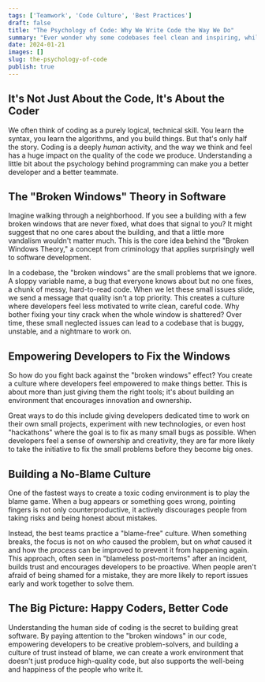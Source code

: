 ```yaml
---
tags: ['Teamwork', 'Code Culture', 'Best Practices']
draft: false
title: "The Psychology of Code: Why We Write Code the Way We Do"
summary: "Ever wonder why some codebases feel clean and inspiring, while others are a mess? It's not just about logic—it's about psychology. Let's explore how our minds shape the code we write."
date: 2024-01-21
images: []
slug: the-psychology-of-code
publish: true
---
```


## It's Not Just About the Code, It's About the Coder

We often think of coding as a purely logical, technical skill. You learn the syntax, you learn the algorithms, and you build things. But that's only half the story. Coding is a deeply *human* activity, and the way we think and feel has a huge impact on the quality of the code we produce. Understanding a little bit about the psychology behind programming can make you a better developer and a better teammate.

## The "Broken Windows" Theory in Software

Imagine walking through a neighborhood. If you see a building with a few broken windows that are never fixed, what does that signal to you? It might suggest that no one cares about the building, and that a little more vandalism wouldn't matter much. This is the core idea behind the "Broken Windows Theory," a concept from criminology that applies surprisingly well to software development.

In a codebase, the "broken windows" are the small problems that we ignore. A sloppy variable name, a bug that everyone knows about but no one fixes, a chunk of messy, hard-to-read code. When we let these small issues slide, we send a message that quality isn't a top priority. This creates a culture where developers feel less motivated to write clean, careful code. Why bother fixing your tiny crack when the whole window is shattered? Over time, these small neglected issues can lead to a codebase that is buggy, unstable, and a nightmare to work on.

## Empowering Developers to Fix the Windows

So how do you fight back against the "broken windows" effect? You create a culture where developers feel empowered to make things better. This is about more than just giving them the right tools; it's about building an environment that encourages innovation and ownership.

Great ways to do this include giving developers dedicated time to work on their own small projects, experiment with new technologies, or even host "hackathons" where the goal is to fix as many small bugs as possible. When developers feel a sense of ownership and creativity, they are far more likely to take the initiative to fix the small problems before they become big ones.

## Building a No-Blame Culture

One of the fastest ways to create a toxic coding environment is to play the blame game. When a bug appears or something goes wrong, pointing fingers is not only counterproductive, it actively discourages people from taking risks and being honest about mistakes.

Instead, the best teams practice a "blame-free" culture. When something breaks, the focus is not on *who* caused the problem, but on *what* caused it and how the *process* can be improved to prevent it from happening again. This approach, often seen in "blameless post-mortems" after an incident, builds trust and encourages developers to be proactive. When people aren't afraid of being shamed for a mistake, they are more likely to report issues early and work together to solve them.

## The Big Picture: Happy Coders, Better Code

Understanding the human side of coding is the secret to building great software. By paying attention to the "broken windows" in our code, empowering developers to be creative problem-solvers, and building a culture of trust instead of blame, we can create a work environment that doesn't just produce high-quality code, but also supports the well-being and happiness of the people who write it.